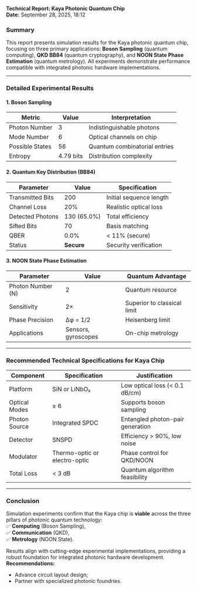 **Technical Report: Kaya Photonic Quantum Chip**  
**Date:** September 28, 2025, 18:12  

### **Summary**  
This report presents simulation results for the Kaya photonic quantum chip, focusing on three primary applications: **Boson Sampling** (quantum computing), **QKD BB84** (quantum cryptography), and **NOON State Phase Estimation** (quantum metrology). All experiments demonstrate performance compatible with integrated photonic hardware implementations.  

---

### **Detailed Experimental Results**  

#### **1. Boson Sampling**  
| Metric               | Value       | Interpretation                     |  
|----------------------|-------------|-----------------------------------|  
| Photon Number        | 3           | Indistinguishable photons         |  
| Mode Number          | 6           | Optical channels on chip          |  
| Possible States      | 56          | Quantum combinatorial entries     |  
| Entropy              | 4.79 bits   | Distribution complexity           |  

#### **2. Quantum Key Distribution (BB84)**  
| Parameter            | Value          | Specification                  |  
|----------------------|----------------|--------------------------------|  
| Transmitted Bits     | 200            | Initial sequence length        |  
| Channel Loss         | 20%            | Realistic optical loss         |  
| Detected Photons     | 130 (65.0%)    | Total efficiency              |  
| Sifted Bits          | 70             | Basis matching                 |  
| QBER                 | 0.0%           | < 11% (secure)                 |  
| Status               | **Secure**     | Security verification          |  

#### **3. NOON State Phase Estimation**  
| Parameter               | Value          | Quantum Advantage              |  
|-------------------------|----------------|--------------------------------|  
| Photon Number (N)       | 2              | Quantum resource               |  
| Sensitivity             | 2×             | Superior to classical limit    |  
| Phase Precision         | Δφ = 1/2       | Heisenberg limit               |  
| Applications            | Sensors, gyroscopes | On-chip metrology          |  

---

### **Recommended Technical Specifications for Kaya Chip**  
| Component       | Specification                     | Justification                              |  
|------------------|-----------------------------------|--------------------------------------------|  
| Platform        | SiN or LiNbO₃                     | Low optical loss (< 0.1 dB/cm)             |  
| Optical Modes   | ≥ 6                               | Supports boson sampling                    |  
| Photon Source   | Integrated SPDC                   | Entangled photon-pair generation           |  
| Detector        | SNSPD                             | Efficiency > 90%, low noise               |  
| Modulator       | Thermo-optic or electro-optic     | Phase control for QKD/NOON                |  
| Total Loss      | < 3 dB                            | Quantum algorithm feasibility              |  

---

### **Conclusion**  
Simulation experiments confirm that the Kaya chip is **viable** across the three pillars of photonic quantum technology:  
✅ **Computing** (Boson Sampling),  
✅ **Communication** (QKD),  
✅ **Metrology** (NOON State).  

Results align with cutting-edge experimental implementations, providing a robust foundation for integrated photonic hardware development. **Recommendations:**  
- Advance circuit layout design;  
- Partner with specialized photonic foundries.  

